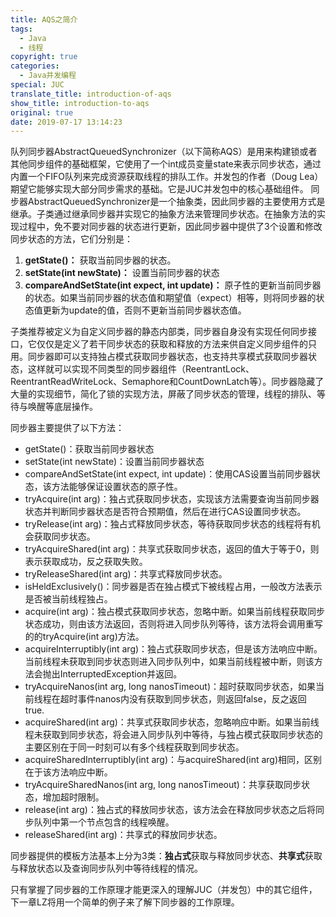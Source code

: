 ```yaml
---
title: AQS之简介
tags:
  - Java
  - 线程
copyright: true
categories:
  - Java并发编程
special: JUC
translate_title: introduction-of-aqs
show_title: introduction-to-aqs
original: true
date: 2019-07-17 13:14:23
---
```


队列同步器AbstractQueuedSynchronizer（以下简称AQS）是用来构建锁或者其他同步组件的基础框架，它使用了一个int成员变量state来表示同步状态，通过内置一个FIFO队列来完成资源获取线程的排队工作。并发包的作者（Doug Lea）期望它能够实现大部分同步需求的基础。它是JUC并发包中的核心基础组件。
同步器AbstractQueuedSynchronizer是一个抽象类，因此同步器的主要使用方式是继承。子类通过继承同步器并实现它的抽象方法来管理同步状态。在抽象方法的实现过程中，免不要对同步器的状态进行更新，因此同步器中提供了3个设置和修改同步状态的方法，它们分别是：

1. **getState()：** 获取当前同步器的状态。
2. **setState(int newState)：** 设置当前同步器的状态
3. **compareAndSetState(int expect, int update)：** 原子性的更新当前同步器的状态。如果当前同步器的状态值和期望值（expect）相等，则将同步器的状态值更新为update的值，否则不更新当前同步器状态值。

子类推荐被定义为自定义同步器的静态内部类，同步器自身没有实现任何同步接口，它仅仅是定义了若干同步状态的获取和释放的方法来供自定义同步组件的只用。同步器即可以支持独占模式获取同步器状态，也支持共享模式获取同步器状态，这样就可以实现不同类型的同步器组件（ReentrantLock、ReentrantReadWriteLock、Semaphore和CountDownLatch等）。同步器隐藏了大量的实现细节，简化了锁的实现方法，屏蔽了同步状态的管理，线程的排队、等待与唤醒等底层操作。

同步器主要提供了以下方法：

* getState()：获取当前同步器状态
* setState(int newState)：设置当前同步器状态
* compareAndSetState(int expect, int update)：使用CAS设置当前同步器状态，该方法能够保证设置状态的原子性。
* tryAcquire(int arg)：独占式获取同步状态，实现该方法需要查询当前同步器状态并判断同步器状态是否符合预期值，然后在进行CAS设置同步状态。
* tryRelease(int arg)：独占式释放同步状态，等待获取同步状态的线程将有机会获取同步状态。
* tryAcquireShared(int arg)：共享式获取同步状态，返回的值大于等于0，则表示获取成功，反之获取失败。
* tryReleaseShared(int arg)：共享式释放同步状态。
* isHeldExclusively()：同步器是否在独占模式下被线程占用，一般改方法表示是否被当前线程独占。
* acquire(int arg)：独占模式获取同步状态，忽略中断。如果当前线程获取同步状态成功，则由该方法返回，否则将进入同步队列等待，该方法将会调用重写的的tryAcquire(int arg)方法。
* acquireInterruptibly(int arg)：独占式获取同步状态，但是该方法响应中断。当前线程未获取到同步状态则进入同步队列中，如果当前线程被中断，则该方法会抛出InterruptedException并返回。
* tryAcquireNanos(int arg, long nanosTimeout)：超时获取同步状态，如果当前线程在超时事件nanos内没有获取到同步状态，则返回false，反之返回true.
* acquireShared(int arg)：共享式获取同步状态，忽略响应中断。如果当前线程未获取到同步状态，将会进入同步队列中等待，与独占模式获取同步状态的主要区别在于同一时刻可以有多个线程获取到同步状态。
* acquireSharedInterruptibly(int arg)：与acquireShared(int arg)相同，区别在于该方法响应中断。
* tryAcquireSharedNanos(int arg, long nanosTimeout)：共享获取同步状态，增加超时限制。
* release(int arg)：独占式的释放同步状态，该方法会在释放同步状态之后将同步队列中第一个节点包含的线程唤醒。
* releaseShared(int arg)：共享式的释放同步状态。

同步器提供的模板方法基本上分为3类：**独占式**获取与释放同步状态、**共享式**获取与释放状态以及查询同步队列中等待线程的情况。

只有掌握了同步器的工作原理才能更深入的理解JUC（并发包）中的其它组件，下一章LZ将用一个简单的例子来了解下同步器的工作原理。